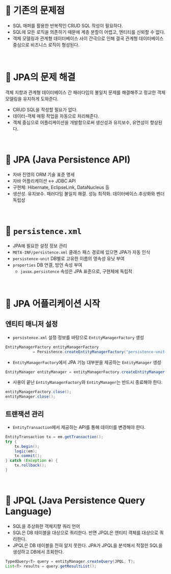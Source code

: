 # 📌 기존의 문제점

- SQL 매퍼를 활용한 반복적인 CRUD SQL 작성이 필요하다.
- SQL에 모든 로직을 의존하기 때문에 계층 분할이 어렵고, 엔티티를 신뢰할 수 없다.
- 객체 모델링과 관계형 데이터베이스 사이 간극으로 인해 결국 관계형 데이터베이스 중심으로 비즈니스 로직이 형성된다.

<br>

# 📌 JPA의 문제 해결

객체 지향과 관계형 데이터베이스 간 패러다임의 불일치 문제를 해결해주고 정교한 객체 모델링을 유지하게 도와준다.

- CRUD SQL을 작성할 필요가 없다.
- 데이터-객체 매핑 작업을 자동으로 처리해준다.
- 객체 중심으로 어플리케이션을 개발함으로써 생산성과 유지보수, 유연성이 향상된다.

<br>

# 📌 JPA (Java Persistence API)

- 자바 진영의 ORM 기술 표준 명세
- 자바 어플리케이션 ↔ JDBC API
- 구현체: Hibernate, EclipseLink, DataNucleus 등
- 생산성. 유지보수. 패러다임 불일치 해결. 성능 최적화. 데이터베이스 추상화와 벤더 독립성

<br>

# 📌 `persistence.xml`

- JPA에 필요한 설정 정보 관리
- `META-INF/persistence.xml` 클래스 패스 경로에 있으면 JPA가 자동 인식
- `persistence-unit` DB별로 고유한 이름의 영속성 유닛 부여
- `properties` DB 연결, 방언 속성 부여
    - `javax.persistence` 속성은 JPA 표준으로, 구현체에 독립적

<br>

# 📌 JPA 어플리케이션 시작

## 엔티티 매니저 설정

- `persistence.xml` 설정 정보를 바탕으로 `EntityManagerFactory` 생성

```java
EntityManagerFactory entityManagerFactory
			= Persistence.createEntityManagerFactory("persistence-unit-name");
```

- `EntityManagerFactory`에서 JPA 기능 대부분을 제공하는 `EntityManager` 생성

```java
EntityManager entityManager = entityManagerFactory.createEntityManager();
```

- 사용이 끝난 `EntityManagerFactory`와 `EntityManager`는 반드시 종료해야 한다.

```java
entityManagerFactory.close();
entityManager.close();
```

## 트랜잭션 관리

- `EntityTransaction`에서 제공하는 API를 통해 데이터를 변경해야 한다.

```java
EntityTransaction tx = em.getTransaction();
try {
	tx.begin();
	logic(em);
	tx.commit();
} catch (Exception e) {
	tx.rollback();
}
```

<br>

# 📌 JPQL (Java Persistence Query Language)

- SQL을 추상화한 객체지향 쿼리 언어
- SQL은 DB 테이블을 대상으로 쿼리한다. 반면 JPQL은 엔티티 객체를 대상으로 쿼리한다.
- JPQL은 DB 테이블을 전혀 알지 못한다. JPA가 JPQL을 분석해서 적절한 SQL을 생성하고 DB에서 조회한다.

```java
TypedQuery<T> query = entityManager.createQuery(JPQL, T);
List<T> results = query.getResultList();
```
